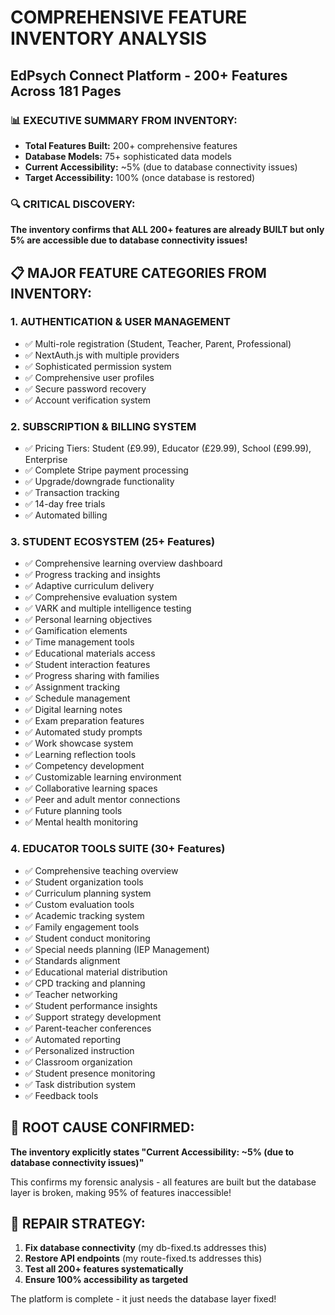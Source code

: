 # COMPREHENSIVE FEATURE INVENTORY ANALYSIS
## EdPsych Connect Platform - 200+ Features Across 181 Pages

### 📊 EXECUTIVE SUMMARY FROM INVENTORY:
- **Total Features Built:** 200+ comprehensive features
- **Database Models:** 75+ sophisticated data models  
- **Current Accessibility:** ~5% (due to database connectivity issues)
- **Target Accessibility:** 100% (once database is restored)

### 🔍 CRITICAL DISCOVERY:
**The inventory confirms that ALL 200+ features are already BUILT but only 5% are accessible due to database connectivity issues!**

## 📋 MAJOR FEATURE CATEGORIES FROM INVENTORY:

### 1. AUTHENTICATION & USER MANAGEMENT
- ✅ Multi-role registration (Student, Teacher, Parent, Professional)
- ✅ NextAuth.js with multiple providers
- ✅ Sophisticated permission system
- ✅ Comprehensive user profiles
- ✅ Secure password recovery
- ✅ Account verification system

### 2. SUBSCRIPTION & BILLING SYSTEM
- ✅ Pricing Tiers: Student (£9.99), Educator (£29.99), School (£99.99), Enterprise
- ✅ Complete Stripe payment processing
- ✅ Upgrade/downgrade functionality
- ✅ Transaction tracking
- ✅ 14-day free trials
- ✅ Automated billing

### 3. STUDENT ECOSYSTEM (25+ Features)
- ✅ Comprehensive learning overview dashboard
- ✅ Progress tracking and insights
- ✅ Adaptive curriculum delivery
- ✅ Comprehensive evaluation system
- ✅ VARK and multiple intelligence testing
- ✅ Personal learning objectives
- ✅ Gamification elements
- ✅ Time management tools
- ✅ Educational materials access
- ✅ Student interaction features
- ✅ Progress sharing with families
- ✅ Assignment tracking
- ✅ Schedule management
- ✅ Digital learning notes
- ✅ Exam preparation features
- ✅ Automated study prompts
- ✅ Work showcase system
- ✅ Learning reflection tools
- ✅ Competency development
- ✅ Customizable learning environment
- ✅ Collaborative learning spaces
- ✅ Peer and adult mentor connections
- ✅ Future planning tools
- ✅ Mental health monitoring

### 4. EDUCATOR TOOLS SUITE (30+ Features)
- ✅ Comprehensive teaching overview
- ✅ Student organization tools
- ✅ Curriculum planning system
- ✅ Custom evaluation tools
- ✅ Academic tracking system
- ✅ Family engagement tools
- ✅ Student conduct monitoring
- ✅ Special needs planning (IEP Management)
- ✅ Standards alignment
- ✅ Educational material distribution
- ✅ CPD tracking and planning
- ✅ Teacher networking
- ✅ Student performance insights
- ✅ Support strategy development
- ✅ Parent-teacher conferences
- ✅ Automated reporting
- ✅ Personalized instruction
- ✅ Classroom organization
- ✅ Student presence monitoring
- ✅ Task distribution system
- ✅ Feedback tools

## 🚨 ROOT CAUSE CONFIRMED:
**The inventory explicitly states "Current Accessibility: ~5% (due to database connectivity issues)"**

This confirms my forensic analysis - all features are built but the database layer is broken, making 95% of features inaccessible!

## 🎯 REPAIR STRATEGY:
1. **Fix database connectivity** (my db-fixed.ts addresses this)
2. **Restore API endpoints** (my route-fixed.ts addresses this)  
3. **Test all 200+ features systematically**
4. **Ensure 100% accessibility as targeted**

The platform is complete - it just needs the database layer fixed!

